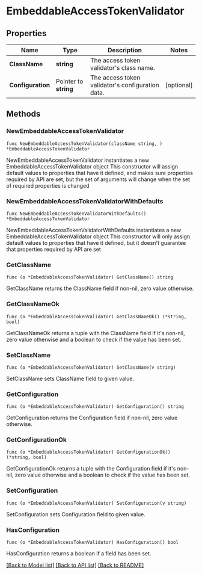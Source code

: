 # EmbeddableAccessTokenValidator

## Properties

Name | Type | Description | Notes
------------ | ------------- | ------------- | -------------
**ClassName** | **string** | The access token validator&#39;s class name. | 
**Configuration** | Pointer to **string** | The access token validator&#39;s configuration data. | [optional] 

## Methods

### NewEmbeddableAccessTokenValidator

`func NewEmbeddableAccessTokenValidator(className string, ) *EmbeddableAccessTokenValidator`

NewEmbeddableAccessTokenValidator instantiates a new EmbeddableAccessTokenValidator object
This constructor will assign default values to properties that have it defined,
and makes sure properties required by API are set, but the set of arguments
will change when the set of required properties is changed

### NewEmbeddableAccessTokenValidatorWithDefaults

`func NewEmbeddableAccessTokenValidatorWithDefaults() *EmbeddableAccessTokenValidator`

NewEmbeddableAccessTokenValidatorWithDefaults instantiates a new EmbeddableAccessTokenValidator object
This constructor will only assign default values to properties that have it defined,
but it doesn't guarantee that properties required by API are set

### GetClassName

`func (o *EmbeddableAccessTokenValidator) GetClassName() string`

GetClassName returns the ClassName field if non-nil, zero value otherwise.

### GetClassNameOk

`func (o *EmbeddableAccessTokenValidator) GetClassNameOk() (*string, bool)`

GetClassNameOk returns a tuple with the ClassName field if it's non-nil, zero value otherwise
and a boolean to check if the value has been set.

### SetClassName

`func (o *EmbeddableAccessTokenValidator) SetClassName(v string)`

SetClassName sets ClassName field to given value.


### GetConfiguration

`func (o *EmbeddableAccessTokenValidator) GetConfiguration() string`

GetConfiguration returns the Configuration field if non-nil, zero value otherwise.

### GetConfigurationOk

`func (o *EmbeddableAccessTokenValidator) GetConfigurationOk() (*string, bool)`

GetConfigurationOk returns a tuple with the Configuration field if it's non-nil, zero value otherwise
and a boolean to check if the value has been set.

### SetConfiguration

`func (o *EmbeddableAccessTokenValidator) SetConfiguration(v string)`

SetConfiguration sets Configuration field to given value.

### HasConfiguration

`func (o *EmbeddableAccessTokenValidator) HasConfiguration() bool`

HasConfiguration returns a boolean if a field has been set.


[[Back to Model list]](../README.md#documentation-for-models) [[Back to API list]](../README.md#documentation-for-api-endpoints) [[Back to README]](../README.md)


